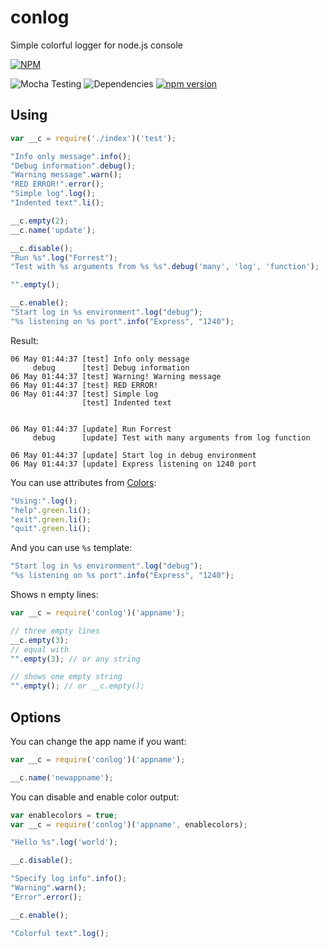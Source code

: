 # conlog
Simple colorful logger for node.js console

  [![NPM](https://nodei.co/npm/conlog.png?downloads=true&downloadRank=true&stars=true)](https://nodei.co/npm/conlog/)
  
  ![Mocha Testing](https://img.shields.io/badge/build-passing-brightgreen.svg)
  ![Dependencies](https://david-dm.org/lestad/conlog.svg)
  [![npm version](https://badge.fury.io/js/conlog.svg)](http://badge.fury.io/js/conlog)
  
## Using

```javascript
var __c = require('./index')('test');

"Info only message".info();
"Debug information".debug();
"Warning message".warn();
"RED ERROR!".error();
"Simple log".log();
"Indented text".li();

__c.empty(2);
__c.name('update');

__c.disable();
"Run %s".log("Forrest");
"Test with %s arguments from %s %s".debug('many', 'log', 'function');

"".empty();

__c.enable();
"Start log in %s environment".log("debug");
"%s listening on %s port".info("Express", "1240");


```

Result:
```
06 May 01:44:37 [test] Info only message
     debug      [test] Debug information
06 May 01:44:37 [test] Warning! Warning message
06 May 01:44:37 [test] RED ERROR!
06 May 01:44:37 [test] Simple log
                [test] Indented text


06 May 01:44:37 [update] Run Forrest
     debug      [update] Test with many arguments from log function

06 May 01:44:37 [update] Start log in debug environment
06 May 01:44:37 [update] Express listening on 1240 port
```

You can use attributes from [Colors](https://www.npmjs.com/package/colors):
```javascript
"Using:".log();
"help".green.li();
"exit".green.li();
"quit".green.li();
```

And you can use `%s` template:
```javascript
"Start log in %s environment".log("debug");
"%s listening on %s port".info("Express", "1240");
```

Shows n empty lines:
```javascript
var __c = require('conlog')('appname');

// three empty lines
__c.empty(3);
// equal with
"".empty(3); // or any string

// shows one empty string
"".empty(); // or __c.empty();

```

## Options

You can change the app name if you want:
```javascript
var __c = require('conlog')('appname');

__c.name('newappname');
```

You can disable and enable color output:
```javascript
var enablecolors = true;
var __c = require('conlog')('appname', enablecolors);

"Hello %s".log('world');

__c.disable();

"Specify log info".info();
"Warning".warn();
"Error".error();

__c.enable();

"Colorful text".log();
```


